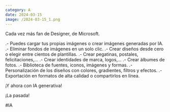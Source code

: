 ```yaml
--- 
category: A 
date: 2024-03-15 
image: /2024-03-15_1.png 
--- 
```


Cada vez más fan de Designer, de Microsoft. 

.- Puedes cargar tus propias imágenes o crear imágenes generadas por IA.
.- Eliminar fondos de imágenes en un solo clic.
.- Crear diseños desde cero o elegir entre cientos de plantillas.
.- Crear pegatinas, postales, felicitaciones,...
.- Crear identidades de marca, logos,...
.- Crear álbumes de fotos.
.- Biblioteca de fuentes, iconos, imágenes y formas.
.- Personalización de los diseños con colores, gradientes, filtros y efectos.
.- Exportación en formatos de alta calidad o compartirlos en línea.

¡Y ahora con IA generativa!

¡La pasada!

#IA